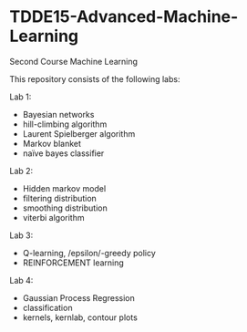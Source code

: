 # TDDE15-Advanced-Machine-Learning
Second Course Machine Learning

This repository consists of the following labs:

Lab 1: 
- Bayesian networks 
- hill-climbing algorithm
- Laurent Spielberger algorithm
- Markov blanket
- naïve bayes classifier

Lab 2: 
- Hidden markov model
- filtering distribution
- smoothing distribution
- viterbi algorithm

Lab 3: 
- Q-learning, /epsilon/-greedy policy
- REINFORCEMENT learning

Lab 4: 
- Gaussian Process Regression
- classification
- kernels, kernlab, contour plots
